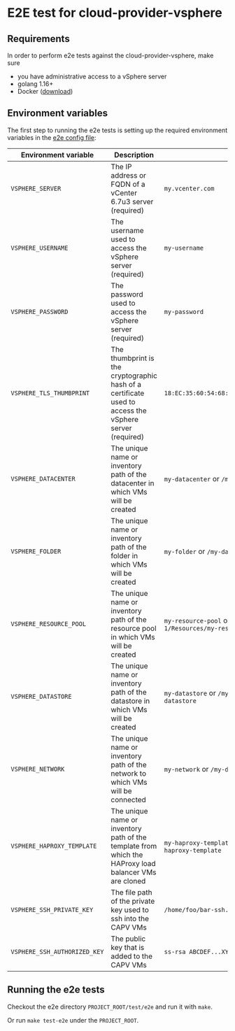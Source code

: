 # E2E test for cloud-provider-vsphere

## Requirements

In order to perform e2e tests against the cloud-provider-vsphere, make sure

* you have administrative access to a vSphere server
* golang 1.16+
* Docker ([download](https://www.docker.com/get-started))

## Environment variables

The first step to running the e2e tests is setting up the required environment variables in the [e2e config file](./config/vsphere-dev.yaml):

| Environment variable       | Description                                                                                           | Example                                                                          |
| -------------------------- | ----------------------------------------------------------------------------------------------------- | -------------------------------------------------------------------------------- |
| `VSPHERE_SERVER`              | The IP address or FQDN of a vCenter 6.7u3 server   (required)                                      | `my.vcenter.com`                                                                 |
| `VSPHERE_USERNAME`            | The username used to access the vSphere server     (required)                                      | `my-username`                                                                    |
| `VSPHERE_PASSWORD`            | The password used to access the vSphere server      (required)                                     | `my-password`                                                                    |
| `VSPHERE_TLS_THUMBPRINT`      | The thumbprint is the cryptographic hash of a certificate used to access the vSphere server (required)| `18:EC:35:60:54:68:92:F6:F8:92:3E:4D:11:A1:0D:...`                               |
| `VSPHERE_DATACENTER`          | The unique name or inventory path of the datacenter in which VMs will be created                      | `my-datacenter` or `/my-datacenter`                                              |
| `VSPHERE_FOLDER`              | The unique name or inventory path of the folder in which VMs will be created                          | `my-folder` or `/my-datacenter/vm/my-folder`                                     |
| `VSPHERE_RESOURCE_POOL`       | The unique name or inventory path of the resource pool in which VMs will be created                   | `my-resource-pool` or `/my-datacenter/host/Cluster-1/Resources/my-resource-pool` |
| `VSPHERE_DATASTORE`           | The unique name or inventory path of the datastore in which VMs will be created                       | `my-datastore` or `/my-datacenter/datstore/my-datastore`                         |
| `VSPHERE_NETWORK`             | The unique name or inventory path of the network to which VMs will be connected                       | `my-network` or `/my-datacenter/network/my-network`                              |
| `VSPHERE_HAPROXY_TEMPLATE`    | The unique name or inventory path of the template from which the HAProxy load balancer VMs are cloned | `my-haproxy-template` or `/my-datacenter/vm/my-haproxy-template`                 |
| `VSPHERE_SSH_PRIVATE_KEY`     | The file path of the private key used to ssh into the CAPV VMs                                        | `/home/foo/bar-ssh.key`                                                          |
| `VSPHERE_SSH_AUTHORIZED_KEY`  | The public key that is added to the CAPV VMs                                                          | `ss-rsa ABCDEF...XYZ=`                                                          |

## Running the e2e tests

Checkout the e2e directory `PROJECT_ROOT/test/e2e` and run it with `make`.

Or run `make test-e2e` under the `PROJECT_ROOT`.
